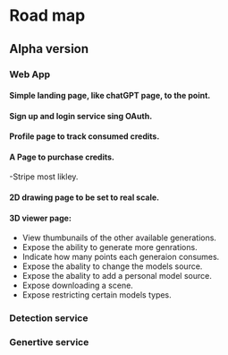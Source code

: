 # Road map

## Alpha version

### Web App

#### Simple landing page, like chatGPT page, to the point.
#### Sign up and login service sing OAuth.
#### Profile page to track consumed credits.
#### A Page to purchase credits.
-Stripe most likley.

#### 2D drawing page to be set to real scale.
#### 3D viewer page:
- View thumbunails of the other available generations.
- Expose the ability to generate more genrations.
- Indicate how many points each generaion consumes.
- Expose the abality to change the models source.
- Expose the abality to add a personal model source.
- Expose downloading a scene.
- Expose restricting certain models types.

### Detection service


### Genertive service

